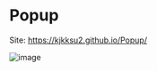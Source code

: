# Popup

Site: https://kjkksu2.github.io/Popup/

![image](https://user-images.githubusercontent.com/80094949/134164720-f5c14b9f-b413-473e-9d65-3661f1bd8889.png)
